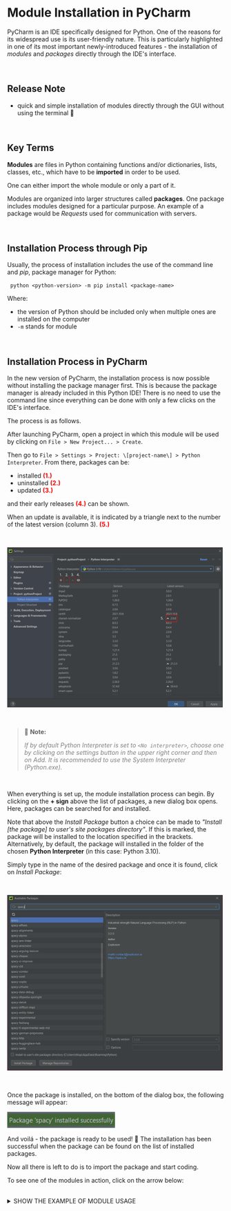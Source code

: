 # Module Installation in PyCharm

PyCharm is an IDE specifically designed for Python. One of the reasons for its widespread use is its user-friendly nature. This is particularly highlighted in one of its most important newly-introduced features - the installation of *modules* and *packages* directly through the IDE's interface.

<br>

## Release Note

* quick and simple installation of modules directly through the GUI without using the terminal :rocket:

<br>

## Key Terms

**Modules** are files in Python containing functions and/or dictionaries, lists, classes, etc., which have to be **imported** in order to be used. 

One can either import the whole module or only a part of it.

Modules are organized into larger structures called **packages**. One package includes modules designed for a particular purpose. An example of a package would be *Requests* used for communication with servers.

<br>

## Installation Process through Pip

Usually, the process of installation includes the use of the command line and *pip*, package manager for Python:
<br>

```
 python <python-version> -m pip install <package-name>
```

Where:

* the version of Python should be included only when multiple ones are installed on the computer
* `-m` stands for module

<br>

## Installation Process in PyCharm

In the new version of PyCharm, the installation process is now possible without installing the package manager first. This is because the package manager is already included in this Python IDE! There is no need to use the command line since everything can be done with only a few clicks on the IDE's interface.

The process is as follows.

After launching PyCharm, open a project in which this module will be used by clicking on `File > New Project... > Create`. 

Then go to `File > Settings > Project: \[project-name\] > Python Interpreter`. From there, packages can be:

* installed <span style="color:red">**(1.)**</span>
* uninstalled <span style="color:red">**(2.)**</span>
* updated <span style="color:red">**(3.)**</span>

and their early releases <span style="color:red">**(4.)**</span> can be shown.

When an update is available, it is indicated by a triangle next to the number of the latest version (column 3). <span style="color:red">**(5.)**</span>

<br>

![Package Manager](https://github.com/thlupic2703/task/blob/master/images/module_manager.PNG?raw=true)

<br>

> :pushpin: **Note:**
>
><span style="color:grey">*If by default Python Interpreter is set to `<No interpreter>`, choose one by clicking on the settings button in the upper right corner and then on *Add*. It is recommended to use the System Interpreter (Python.exe).*</span>

<br>

When everything is set up, the module installation process can begin. By clicking on the **+ sign** above the list of packages, a new dialog box opens. Here, packages can be searched for and installed. 

Note that above the *Install Package* button a choice can be made to *"Install [the package] to user's site packages directory"*. If this is marked, the package will be installed to the location specified in the brackets. Alternatively, by default, the package will installed in the folder of the chosen **Python Interpreter** (in this case: Python 3.10).

Simply type in the name of the desired package and once it is found, click on *Install Package*:

<br>

![Installing a New Package](https://github.com/thlupic2703/task/blob/master/images/spacy.PNG?raw=true)

<br>

Once the package is installed, on the bottom of the dialog box, the following message will appear:
<br>

![Successful Installation](https://github.com/thlupic2703/task/blob/master/images/success.PNG?raw=true)
<br>

And voilá - the package is ready to be used! :tada: The installation has been successful when the package can be found on the list of installed packages.

Now all there is left to do is to import the package and start coding.

To see one of the modules in action, click on the arrow below:

<br>

<details>
  <summary markdown="span">SHOW THE EXAMPLE OF MODULE USAGE</summary>
<br>

When installing, for example, Spacy, as in the picture above, the English dictionary (en_core_web_sm) needs to be installed separately. This is done by writing and running the following code:
<br>

```python
import spacy
spacy.cli.download("en_core_web_sm")
```
<br>

Once everything is installed with no error messages popping up, the module and its dictionary can successfuly be used for natural language processing in Python:
<br>

```python
import spacy
nlp = spacy.load("en_core_web_sm")

doc = nlp("In 2020, Apple made a profit of $10 million dollars in the U.S. only.")

for token in doc:
    print(token.text, token.pos_, token.dep_)
```
</details>